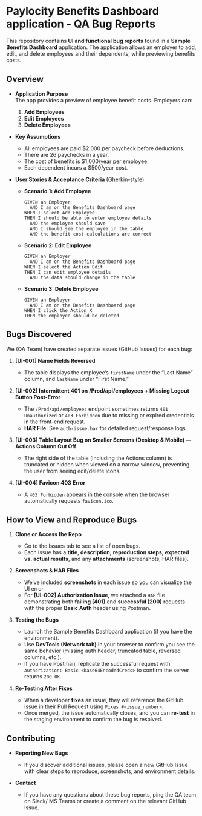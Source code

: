 # Paylocity Benefits Dashboard application - QA Bug Reports

This repository contains **UI and functional bug reports** found in a **Sample Benefits Dashboard** application. The application allows an employer to add, edit, and delete employees and their dependents, while previewing benefits costs.

## Overview

- **Application Purpose**  
  The app provides a preview of employee benefit costs. Employers can:
  1. **Add Employees**  
  2. **Edit Employees**  
  3. **Delete Employees**  

- **Key Assumptions**  
  - All employees are paid \$2,000 per paycheck before deductions.  
  - There are 26 paychecks in a year.  
  - The cost of benefits is \$1,000/year per employee.  
  - Each dependent incurs a \$500/year cost.  

- **User Stories & Acceptance Criteria** (Gherkin-style)  
  - **Scenario 1: Add Employee**  
    ```
    GIVEN an Employer
      AND I am on the Benefits Dashboard page
    WHEN I select Add Employee
    THEN I should be able to enter employee details
      AND the employee should save
      AND I should see the employee in the table
      AND the benefit cost calculations are correct
    ```
  - **Scenario 2: Edit Employee**  
    ```
    GIVEN an Employer
      AND I am on the Benefits Dashboard page
    WHEN I select the Action Edit
    THEN I can edit employee details
      AND the data should change in the table
    ```
  - **Scenario 3: Delete Employee**  
    ```
    GIVEN an Employer
      AND I am on the Benefits Dashboard page
    WHEN I click the Action X
    THEN the employee should be deleted
    ```

## Bugs Discovered

We (QA Team) have created separate issues (GitHub Issues) for each bug:

1. **[UI-001] Name Fields Reversed**  
   - The table displays the employee’s `firstName` under the “Last Name” column, and `lastName` under “First Name.”  

2. **[UI-002] Intermittent 401 on /Prod/api/employees + Missing Logout Button Post-Error**  
   - The `/Prod/api/employees` endpoint sometimes returns `401 Unauthorized` or `403 Forbidden` due to missing or expired credentials in the front-end request.  
   - **HAR File**: See `auth-issue.har` for detailed request/response logs.

3. **[UI-003] Table Layout Bug on Smaller Screens (Desktop & Mobile) — Actions Column Cut Off**  
   - The right side of the table (including the Actions column) is truncated or hidden when viewed on a narrow window, preventing the user from seeing edit/delete icons.

4. **[UI-004] Favicon 403 Error**  
   - A `403 Forbidden` appears in the console when the browser automatically requests `favicon.ico`.


## How to View and Reproduce Bugs

1. **Clone or Access the Repo**  
   - Go to the Issues tab to see a list of open bugs.  
   - Each issue has a **title**, **description**, **reproduction steps**, **expected vs. actual results**, and any **attachments** (screenshots, HAR files).

2. **Screenshots & HAR Files**  
   - We’ve included **screenshots** in each issue so you can visualize the UI error.  
   - For **[UI-002] Authorization Issue**, we attached a `HAR` file demonstrating both **failing (401)** and **successful (200)** requests with the proper **Basic Auth** header using Postman.

3. **Testing the Bugs**  
   - Launch the Sample Benefits Dashboard application (if you have the environment).  
   - Use **DevTools (Network tab)** in your browser to confirm you see the same behavior (missing auth header, truncated table, reversed columns, etc.).  
   - If you have Postman, replicate the successful request with `Authorization: Basic <base64EncodedCreds>` to confirm the server returns `200 OK`.

4. **Re-Testing After Fixes**  
   - When a developer **fixes** an issue, they will reference the GitHub issue in their Pull Request using `Fixes #<issue_number>`.  
   - Once merged, the issue automatically closes, and you can **re-test** in the staging environment to confirm the bug is resolved.

## Contributing

- **Reporting New Bugs**  
  - If you discover additional issues, please open a new GitHub Issue with clear steps to reproduce, screenshots, and environment details.

- **Contact**  
  - If you have any questions about these bug reports, ping the QA team on Slack/ MS Teams or create a comment on the relevant GitHub Issue.


